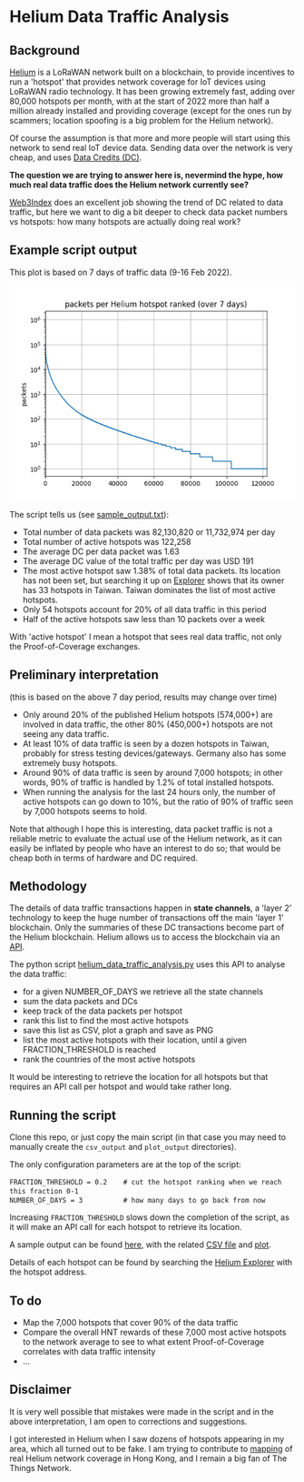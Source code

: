 # Helium Data Traffic Analysis
## Background
[Helium](https://www.helium.com/) is a LoRaWAN network built on a blockchain, to provide incentives to run a 'hotspot' that provides network coverage for IoT devices using LoRaWAN radio technology. It has been growing extremely fast, adding over 80,000 hotspots per month, with at the start of 2022 more than half a million already installed and providing coverage (except for the ones run by scammers; location spoofing is a big problem for the Helium network).

Of course the assumption is that more and more people will start using this network to send real IoT device data. Sending data over the network is very cheap, and uses [Data Credits (DC)](https://docs.helium.com/use-the-network/console/data-credits). 

**The question we are trying to answer here is, nevermind the hype, how much real data traffic does the Helium network currently see?**

[Web3Index](https://web3index.org/helium) does an excellent job showing the trend of DC related to data traffic, but here we want to dig a bit deeper to check data packet numbers vs hotspots: how many hotspots are actually doing real work?

## Example script output

This plot is based on 7 days of traffic data (9-16 Feb 2022).

![](plot_output/20220216145329hotspots_data_packets7.png)

The script tells us (see [sample_output.txt](sample_output.txt)):

- Total number of data packets was 82,130,820 or 11,732,974 per day
- Total number of active hotspots was 122,258
- The average DC per data packet was 1.63
- The average DC value of the total traffic per day was USD 191
- The most active hotspot saw 1.38% of total data packets. Its location has not been set, but searching it up on [Explorer](https://explorer.helium.com/hotspots/11npZsFTPjND7bZZfnk2mcQfryaQJDRYWcr2nwiy584bdvc6pAY) shows that its owner has 33 hotspots in Taiwan. Taiwan dominates the list of most active hotspots.
- Only 54 hotspots account for 20% of all data traffic in this period
- Half of the active hotspots saw less than 10 packets over a week

With 'active hotspot' I mean a hotspot that sees real data traffic, not only the Proof-of-Coverage exchanges.

## Preliminary interpretation
(this is based on the above 7 day period, results may change over time)

- Only around 20% of the published Helium hotspots (574,000+) are involved in data traffic, the other 80% (450,000+) hotspots are not seeing any data traffic.
- At least 10% of data traffic is seen by a dozen hotspots in Taiwan, probably for stress testing devices/gateways. Germany also has some extremely busy hotspots.
- Around 90% of data traffic is seen by around 7,000 hotspots; in other words, 90% of traffic is handled by 1.2% of total installed hotspots.
- When running the analysis for the last 24 hours only, the number of active hotspots can go down to 10%, but the ratio of 90% of traffic seen by 7,000 hotspots seems to hold.

Note that although I hope this is interesting, data packet traffic is not a reliable metric to evaluate the actual use of the Helium network, as it can easily be inflated by people who have an interest to do so; that would be cheap both in terms of hardware and DC required. 

## Methodology

The details of data traffic transactions happen in **state channels**, a 'layer 2' technology to keep the huge number of transactions off the main 'layer 1' blockchain. Only the summaries of these DC transactions become part of the Helium blockchain. Helium allows us to access the blockchain via an [API](https://docs.helium.com/api/blockchain/introduction).

The python script [helium_data_traffic_analysis.py](helium_data_traffic_analysis.py) uses this API to analyse the data traffic:

- for a given NUMBER_OF_DAYS we retrieve all the state channels
- sum the data packets and DCs
- keep track of the data packets per hotspot
- rank this list to find the most active hotspots
- save this list as CSV, plot a graph and save as PNG
- list the most active hotspots with their location, until a given FRACTION_THRESHOLD is reached
- rank the countries of the most active hotspots

It would be interesting to retrieve the location for all hotspots but that requires an API call per hotspot and would take rather long.

## Running the script
Clone this repo, or just copy the main script (in that case you may need to manually create the `csv_output` and `plot_output` directories).

The only configuration parameters are at the top of the script:
```
FRACTION_THRESHOLD = 0.2    # cut the hotspot ranking when we reach this fraction 0-1
NUMBER_OF_DAYS = 3          # how many days to go back from now
```

Increasing `FRACTION_THRESHOLD` slows down the completion of the script, as it will make an API call for each hotspot to retrieve its location.

A sample output can be found [here](sample_output.txt), with the related [CSV file](csv_output/20220216145329hotspots_data_packets7.csv) and [plot](plot_output/20220216145329hotspots_data_packets7.png).

Details of each hotspot can be found by searching the [Helium Explorer](https://explorer.helium.com) with the hotspot address.

## To do

- Map the 7,000 hotspots that cover 90% of the data traffic
- Compare the overall HNT rewards of these 7,000 most active hotspots to the network average to see to what extent Proof-of-Coverage correlates with data traffic intensity
- ...

## Disclaimer

It is very well possible that mistakes were made in the script and in the above interpretation, I am open to corrections and suggestions.

I got interested in Helium when I saw dozens of hotspots appearing in my area, which all turned out to be fake. I am trying to contribute to [mapping](https://cassiopeia.hk/finding-real-helium-hotspots-in-hong-kong) of real Helium network coverage in Hong Kong, and I remain a big fan of The Things Network.



 


